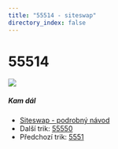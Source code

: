 ```yaml
---
title: "55514 - siteswap"
directory_index: false
---
```


# 55514

![](/animace/siteswap/55514.gif)

##### Kam dál

- [Siteswap - podrobný návod](/siteswap.html "Podrobné vysvětlení siteswapů..")
- Další trik: [55550](55550.html "Siteswap 55550")
- Předchozí trik: [5551](5551.html "Siteswap 5551")


